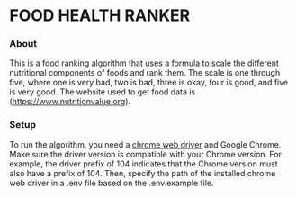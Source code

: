 # FOOD HEALTH RANKER

### About
This is a food ranking algorithm that uses a formula to scale the different nutritional components of foods and rank them. The scale is one through five, where one is very bad, two is bad, three is okay, four is good, and five is very good. The website used to get food data is (https://www.nutritionvalue.org).

### Setup
To run the algorithm, you need a [chrome web driver](https://chromedriver.chromium.org/downloads) and Google Chrome. Make sure the driver version is compatible with your Chrome version. For example, the driver prefix of 104 indicates that the Chrome version must also have a prefix of 104. Then, specify the path of the installed chrome web driver in a .env file based on the .env.example file.
